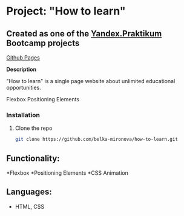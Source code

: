 # Project:  "How to learn"


## Created as one of the [Yandex.Praktikum](https://praktikum.yandex.com/) Bootcamp projects

[Github Pages](https://belka-mironova.github.io/how-to-learn/)

**Description**

"How to learn" is a single page website about unlimited educational opportunities.


Flexbox
Positioning Elements


### Installation

1. Clone the repo
   ```sh
   git clone https://github.com/belka-mironova/how-to-learn.git
   ```

## Functionality: 

*Flexbox
*Positioning Elements
*CSS Animation

## Languages: 

* HTML, CSS 

